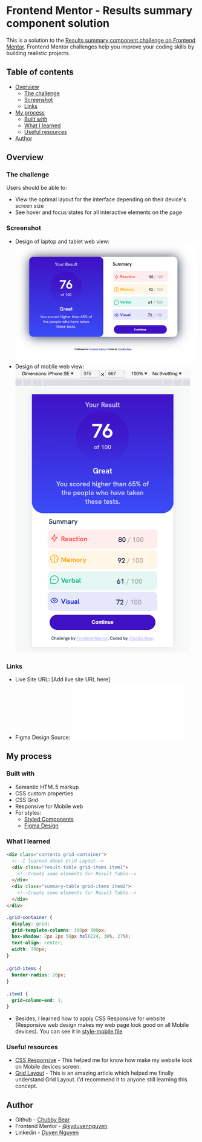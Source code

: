 # Frontend Mentor - Results summary component solution

This is a solution to the [Results summary component challenge on Frontend Mentor](https://www.frontendmentor.io/challenges/results-summary-component-CE_K6s0maV). Frontend Mentor challenges help you improve your coding skills by building realistic projects.

## Table of contents

- [Overview](#overview)
  - [The challenge](#the-challenge)
  - [Screenshot](#screenshot)
  - [Links](#links)
- [My process](#my-process)
  - [Built with](#built-with)
  - [What I learned](#what-i-learned)
  - [Useful resources](#useful-resources)
- [Author](#author)

## Overview

### The challenge

Users should be able to:

- View the optimal layout for the interface depending on their device's screen size
- See hover and focus states for all interactive elements on the page

### Screenshot

- Design of laptop and tablet web view: ![Web-Design](./design/Screenshot_webdesign.png)
- Design of mobile web view: ![Mobile-Design](./design/Screenshot_mobiledesign.png)

### Links

- Live Site URL: [Add live site URL here]
- Figma Design Source: ![Figma](./Figma/Layout%20for%20Mobile%20and%20Laptop%20Web%20pages.fig)

## My process

### Built with

- Semantic HTML5 markup
- CSS custom properties
- CSS Grid
- Responsive for Mobile web
- For styles:
  - [Styled Components](./style-guide.md)
  - [Figma Design](./Figma/Layout%20for%20Mobile%20and%20Laptop%20Web%20pages.pdf)

### What I learned

```html
<div class="contents grid-container">
  <!--I learned about Grid Layout-->
  <div class="result-table grid-items item1">
    <!--Create some elements for Result Table-->
  </div>
  <div class="summary-table grid-items item2">
    <!--Create some elements for Result Table-->
  </div>
</div>
```

```css
.grid-container {
  display: grid;
  grid-template-columns: 300px 300px;
  box-shadow: 2px 2px 50px hsl(224, 30%, 27%);
  text-align: center;
  width: 700px;
}

.grid-items {
  border-radius: 20px;
}

.item1 {
  grid-column-end: 1;
}
```

- Besides, I learned how to apply CSS Responsive for website (Responsive web design makes my web page look good on all Mobile devices). You can see it in [style-mobile file](./css/style-mobile.css)

### Useful resources

- [CSS Responsive](https://www.w3schools.com/css/css_rwd_intro.asp) - This helped me for know how make my website look on Mobile devices screen.
- [Grid Layout](https://www.w3schools.com/css/css_grid.asp) - This is an amazing article which helped me finally understand Grid Layout. I'd recommend it to anyone still learning this concept.

## Author

- Github - [Chubby Bear](https://github.com/kyduyennguyen)
- Frontend Mentor - [@kyduyennguyen](https://www.frontendmentor.io/profile/kyduyennguyen)
- Linkedin - [Duyen Nguyen](https://www.linkedin.com/in/duyen-nguyen-5b6782146/)
